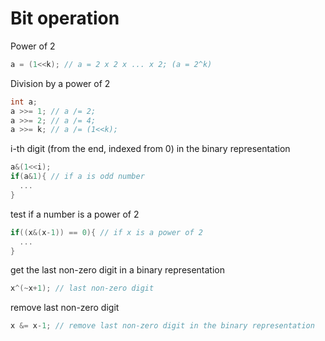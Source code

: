 # Bit operation

Power of 2

```cpp
a = (1<<k); // a = 2 x 2 x ... x 2; (a = 2^k)
```

Division by a power of 2

```cpp
int a;
a >>= 1; // a /= 2;
a >>= 2; // a /= 4;
a >>= k; // a /= (1<<k);
```

i-th digit \(from the end, indexed from 0\) in the binary representation

```cpp
a&(1<<i);
if(a&1){ // if a is odd number
  ...
}
```

test if a number is a power of 2

```cpp
if((x&(x-1)) == 0){ // if x is a power of 2
  ...
}
```

get the last non-zero digit in a binary representation

```cpp
x^(~x+1); // last non-zero digit
```

remove last non-zero digit

```cpp
x &= x-1; // remove last non-zero digit in the binary representation
```

